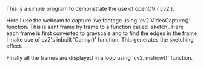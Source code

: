 This is a simple program to demonstrate the use of openCV ( cv2 ).

Here I use the webcam to capture live footage using 'cv2.VideoCapture()' function.
This is sent frame by frame to a function called 'sketch'.
Here each frame is first converted to grayscale and to find the edges in the frame I make use of cv2's inbuilt 'Canny()' function.
This generates the sketching effect.

Finally all the frames are displayed in a loop using 'cv2.imshow()' function.

